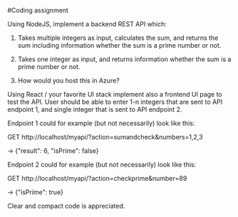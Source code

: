 #Coding assignment

Using NodeJS, implement a backend REST API which:

1. Takes multiple integers as input, calculates the sum, and returns the sum including information whether the sum is a prime number or not.

2. Takes one integer as input, and returns information whether the sum is a prime number or not.

3. How would you host this in Azure?

Using React / your favorite UI stack implement also a frontend UI page to test the API. User should be able to enter 1-n integers that are sent to API endpoint 1, and single integer that is sent to API endpoint 2.

Endpoint 1 could for example (but not necessarily) look like this:

GET http://localhost/myapi/?action=sumandcheck&numbers=1,2,3

-> {"result": 6, "isPrime": false}

Endpoint 2 could for example (but not necessarily) look like this:

GET http://localhost/myapi/?action=checkprime&number=89

-> {"isPrime": true}

Clear and compact code is appreciated.
